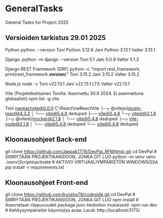 # GeneralTasks
General Tasks for Project 2025
## Versioiden tarkistus 29.01 2025

Python
python --version
Toni Python 3.12.6
Jani Python 3.13.1
Valter 3.13.1

Django:
python -m django --version
Toni 5.1
Jani 5.0.9
Valter 5.1.2

Django REST Framework (DRF)
python -c "import rest_framework; print(rest_framework.__version__)"
Toni 3.15.2
Jani 3.15.2
Valter 3.15.2


Node.js
node -v
Toni v22.13.1
Jani v22.13.1 LTS
Valter v22.13.1

Vite (Projektikohtainen Tonilla. Asennettu 30.9 2024. Ei asennettuna globaalisti)
npm list -g vite

Toni
nwreactvite@0.0.0 C:\React\nwReactVite
├─┬ @vitejs/plugin-react@4.3.2
│ └── vite@5.4.8 deduped
├── vite@5.4.8
└─┬ vitest@2.1.8
  ├─┬ @vitest/mocker@2.1.8
  │ └── vite@5.4.8 deduped
  ├─┬ vite-node@2.1.8
  │ └── vite@5.4.8 deduped
  └── vite@5.4.8 deduped

## Kloonausohjeet Back-end
git clone https://github.com/Jaspak1778/DevPal_RFM(tms).git 
cd DevPal  # SIIRRYTÄÄN PROJEKTIKANSIOON, JONKA GIT LUO
python -m venv venv 
.\venv\Scripts\activate  # AKTIVOI VIRTUAALIYMPÄRISTÖN WINDOWSISSA
pip install -r requirements.txt

## Kloonausohjeet Front-end
git clone https://github.com/kyosho78/codeside.git 
cd DevPal  # SIIRRYTÄÄN PROJEKTIKANSIOON, JONKA GIT LUO
npm install # Asennetaan riippuvuudet package.json-tiedoston mukaisesti.
npm run dev # Kehitysympäristön käynnistys
avaa:  Local: http://localhost:5173/





  


